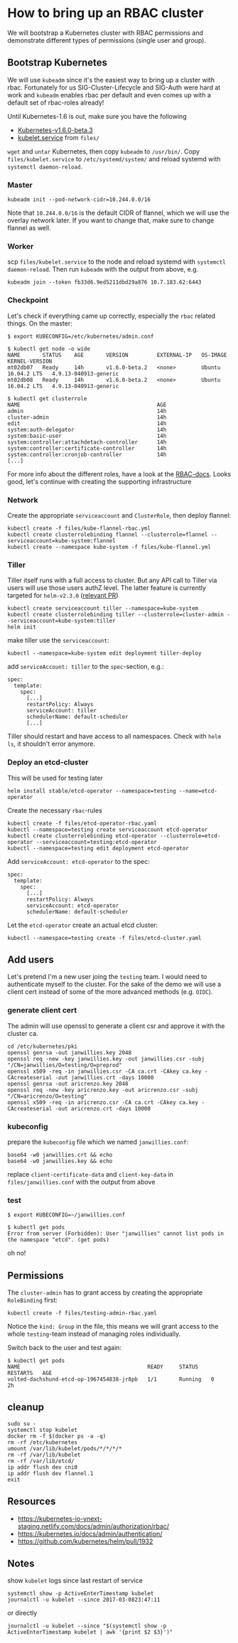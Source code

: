 # How to bring up an RBAC cluster
We will bootstrap a Kubernetes cluster with RBAC permissions and demonstrate different types of permissions (single user and group).

## Bootstrap Kubernetes

We will use `kubeadm` since it's the easiest way to bring up a cluster with rbac. Fortunately for us SIG-Cluster-Lifecycle and SIG-Auth were hard at work and `kubeadm` enables rbac per default and even comes up with a default set of rbac-roles already!

Until Kubernetes-1.6 is out, make sure you have the following
- [Kubernetes-v1.6.0-beta.3](https://dl.k8s.io/v1.6.0-beta.3/kubernetes-server-linux-amd64.tar.gz)
- [kubelet.service](files/kubelet.service) from `files/`

`wget` and `untar` Kubernetes, then copy `kubeadm` to `/usr/bin/`. Copy `files/kubelet.service` to `/etc/systemd/system/` and reload systemd with `systemctl daemon-reload`.

### Master
```
kubeadm init --pod-network-cidr=10.244.0.0/16
```
Note that `10.244.0.0/16` is the default CIDR of flannel, which we will use the overlay network later. If you want to change that, make sure to change flannel as well.
### Worker
scp `files/kubelet.service` to the node and reload systemd with `systemctl daemon-reload`. Then run `kubeadm` with the output from above, e.g.
```
kubeadm join --token fb33d6.9ed5211dbd29a876 10.7.183.62:6443
```

### Checkpoint
Let's check if everything came up correctly, especially the `rbac` related things. On the master:
```
$ export KUBECONFIG=/etc/kubernetes/admin.conf

$ kubectl get node -o wide
NAME       STATUS    AGE       VERSION         EXTERNAL-IP   OS-IMAGE             KERNEL-VERSION
mt02db07   Ready     14h       v1.6.0-beta.2   <none>        Ubuntu 16.04.2 LTS   4.9.13-040913-generic
mt02db08   Ready     14h       v1.6.0-beta.2   <none>        Ubuntu 16.04.2 LTS   4.9.13-040913-generic

$ kubectl get clusterrole
NAME                                           AGE
admin                                          14h
cluster-admin                                  14h
edit                                           14h
system:auth-delegator                          14h
system:basic-user                              14h
system:controller:attachdetach-controller      14h
system:controller:certificate-controller       14h
system:controller:cronjob-controller           14h
[...]
```
For more info about the different roles, have a look at the [RBAC-docs](https://kubernetes-io-vnext-staging.netlify.com/docs/admin/authorization/rbac/). 
Looks good, let's continue with creating the supporting infrastructure
### Network
Create the appropriate `serviceaccount` and `ClusterRole`, then deploy flannel:
```
kubectl create -f files/kube-flannel-rbac.yml
kubectl create clusterrolebinding flannel --clusterrole=flannel --serviceaccount=kube-system:flannel
kubectl create --namespace kube-system -f files/kube-flannel.yml
```

### Tiller
Tiller itself runs with a full access to cluster. But any API call to Tiller via users will use those users authZ level. The latter feature is currently targeted for `helm-v2.3.0` ([relevant PR](https://github.com/kubernetes/helm/pull/1932))
```
kubectl create serviceaccount tiller --namespace=kube-system
kubectl create clusterrolebinding tiller --clusterrole=cluster-admin --serviceaccount=kube-system:tiller
helm init
```
make tiller use the `serviceaccount`:
```
kubectl --namespace=kube-system edit deployment tiller-deploy
```
add `serviceAccount: tiller` to the `spec`-section, e.g.:

```
spec:
  template:
    spec:
      [...]
      restartPolicy: Always
      serviceAccount: tiller
      schedulerName: default-scheduler
      [...]
```

Tiller should restart and have access to all namespaces. Check with `helm ls`, it shouldn't error anymore.

### Deploy an etcd-cluster
This will be used for testing later
```
helm install stable/etcd-operator --namespace=testing --name=etcd-operator
```
Create the necessary `rbac`-rules
```
kubectl create -f files/etcd-operator-rbac.yaml
kubectl --namespace=testing create serviceaccount etcd-operator
kubectl create clusterrolebinding etcd-operator --clusterrole=etcd-operator --serviceaccount=testing:etcd-operator
kubectl --namespace=testing edit deployment etcd-operator
```
Add `serviceAccount: etcd-operator` to the spec:
```
spec:
  template:
    spec:
      [...]
      restartPolicy: Always
      serviceAccount: etcd-operator
      schedulerName: default-scheduler
```
Let the `etcd-operator` create an actual etcd cluster:
```
kubectl --namespace=testing create -f files/etcd-cluster.yaml
```

## Add users
Let's pretend I'm a new user joing the `testing` team. I would need to authenticate myself to the cluster. For the sake of the demo we will use a client cert instead of some of the more advanced methods (e.g. `OIDC`).
### generate client cert
The admin will use openssl to generate a client csr and approve it with the cluster ca.
```
cd /etc/kubernetes/pki
openssl genrsa -out janwillies.key 2048
openssl req -new -key janwillies.key -out janwillies.csr -subj "/CN=janwillies/O=testing/O=preprod"
openssl x509 -req -in janwillies.csr -CA ca.crt -CAkey ca.key -CAcreateserial -out janwillies.crt -days 10000
openssl genrsa -out aricrenzo.key 2048
openssl req -new -key aricrenzo.key -out aricrenzo.csr -subj "/CN=aricrenzo/O=testing"
openssl x509 -req -in aricrenzo.csr -CA ca.crt -CAkey ca.key -CAcreateserial -out aricrenzo.crt -days 10000
```
### kubeconfig
prepare the `kubeconfig` file which we named `janwillies.conf`:
```
base64 -w0 janwillies.crt && echo
base64 -w0 janwillies.key && echo
```
replace `client-certificate-data` and `client-key-data` in `files/janwillies.conf` with the output from above

### test
```
$ export KUBECONFIG=~/janwillies.conf

$ kubectl get pods
Error from server (Forbidden): User "janwillies" cannot list pods in the namespace "etcd". (get pods)
```
oh no!

## Permissions
The `cluster-admin` has to grant access by creating the appropriate `RoleBinding` first:
```
kubectl create -f files/testing-admin-rbac.yaml
```
Notice the `kind: Group` in the file, this means we will grant access to the whole `testing`-team instead of managing roles individually.

Switch back to the user and test again:

```
$ kubectl get pods
NAME                                        READY     STATUS    RESTARTS   AGE
volted-dachshund-etcd-op-1967454838-jr8pb   1/1       Running   0          2h
```

## cleanup
```
sudo su -
systemctl stop kubelet
docker rm -f $(docker ps -a -q)
rm -rf /etc/kubernetes
umount /var/lib/kubelet/pods/*/*/*/*
rm -rf /var/lib/kubelet
rm -rf /var/lib/etcd/
ip addr flush dev cni0
ip addr flush dev flannel.1
exit
```

## Resources
- https://kubernetes-io-vnext-staging.netlify.com/docs/admin/authorization/rbac/
- https://kubernetes.io/docs/admin/authentication/
- https://github.com/kubernetes/helm/pull/1932

## Notes
show `kubelet` logs since last restart of service
```
systemctl show -p ActiveEnterTimestamp kubelet
journalctl -u kubelet --since 2017-03-0823:47:11
```
or directly
```
journalctl -u kubelet --since "$(systemctl show -p ActiveEnterTimestamp kubelet | awk '{print $2 $3}')"
```